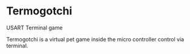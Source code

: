 # Termogotchi
USART Terminal game

Termogotchi is a virtual pet game inside the micro controller control via terminal.
